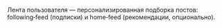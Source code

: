 Лента пользователя — персонализированная подборка постов: following‑feed (подписки) и home‑feed (рекомендации, опционально).

